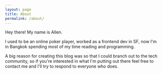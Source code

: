 ```yaml
---
layout: page
title: About
permalink: /about/
---
```


Hey there! My name is Allen.

I used to be an online poker player, worked as a frontend dev in SF, now I'm in Bangkok spending
most of my time reading and programming.

A big reason for creating this blog was so that I could branch out to the
tech community, so if you're interested in what I'm putting out there feel free to contact me and I'll try to respond to
everyone who does.